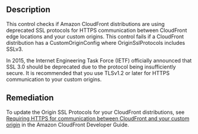 ## Description

This control checks if Amazon CloudFront distributions are using deprecated SSL protocols for HTTPS communication between CloudFront edge locations and your custom origins. This control fails if a CloudFront distribution has a CustomOriginConfig where OriginSslProtocols includes SSLv3.

In 2015, the Internet Engineering Task Force (IETF) officially announced that SSL 3.0 should be deprecated due to the protocol being insufficiently secure. It is recommended that you use TLSv1.2 or later for HTTPS communication to your custom origins.

## Remediation

To update the Origin SSL Protocols for your CloudFront distributions, see [Requiring HTTPS for communication between CloudFront and your custom origin](https://docs.aws.amazon.com/AmazonCloudFront/latest/DeveloperGuide/using-https-cloudfront-to-custom-origin.html) in the Amazon CloudFront Developer Guide.